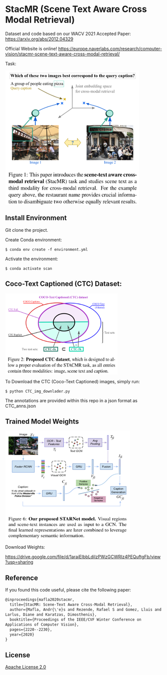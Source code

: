 # StacMR (Scene Text Aware Cross Modal Retrieval)

Dataset and code based on our WACV 2021 Accepted Paper: https://arxiv.org/abs/2012.04329

Official Website is online! https://europe.naverlabs.com/research/computer-vision/stacmr-scene-text-aware-cross-modal-retrieval/

Task:

<a href="url"><img src="paper_images/Figure1.png" align="center" height="430" width="430" ></a>
<p></p>

## Install Environment 

Git clone the project.

Create Conda environment:

    $ conda env create -f environment.yml

Activate the environment:

    $ conda activate scan


## Coco-Text Captioned (CTC) Dataset:

<a href="url"><img src="paper_images/Figure2.png" align="center" height="260" width="360"  ></a>
<p></p>

To Download the CTC (Coco-Text Captioned) images, simply run:

    $ python CTC_img_downlader.py
 
The annotations are provided within this repo in a json format as CTC_anns.json


## Trained Model Weights

<a href="url"><img src="paper_images/Figure6.png" align="center" height="350" width="400" ></a>
<p></p>

Download Weights: 

https://drive.google.com/file/d/1araiEIbbLdiIzPWzGCWRIz4PEQuftgFb/view?usp=sharing



## Reference

If you found this code useful, please cite the following paper:

```
@inproceedings{mafla2020stacmr,
  title={StacMR: Scene-Text Aware Cross-Modal Retrieval},
  author={Mafla, Andr{\'e}s and Rezende, Rafael S and Gomez, Lluis and Larlus, Diane and Karatzas, Dimosthenis},
  booktitle={Proceedings of the IEEE/CVF Winter Conference on Applications of Computer Vision},
  pages={2220--2230},
  year={2020}
}
```


## License

[Apache License 2.0](http://www.apache.org/licenses/LICENSE-2.0)
